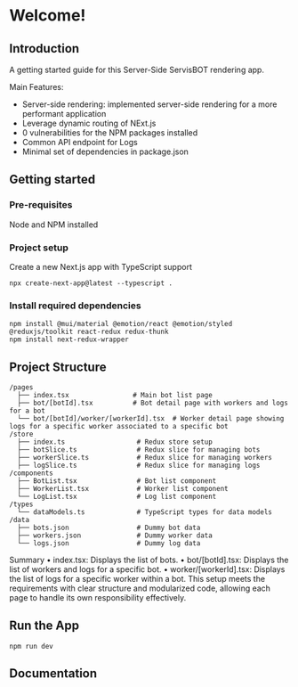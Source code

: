 # Welcome!

## Introduction

A getting started guide for this Server-Side ServisBOT rendering app.

Main Features:
* Server-side rendering: implemented server-side rendering for a more performant application
* Leverage dynamic routing of NExt.js
* 0 vulnerabilities for the NPM packages installed
* Common API endpoint for Logs
* Minimal set of dependencies in package.json

## Getting started

### Pre-requisites

Node and NPM installed

### Project setup

Create a new Next.js app with TypeScript support
```shell
npx create-next-app@latest --typescript .
```
### Install required dependencies

```shell
npm install @mui/material @emotion/react @emotion/styled @reduxjs/toolkit react-redux redux-thunk
npm install next-redux-wrapper
```

## Project Structure

```shell
/pages
  ├── index.tsx                # Main bot list page
  ├── bot/[botId].tsx          # Bot detail page with workers and logs for a bot
  └── bot/[botId]/worker/[workerId].tsx  # Worker detail page showing logs for a specific worker associated to a specific bot
/store
  ├── index.ts                  # Redux store setup
  ├── botSlice.ts               # Redux slice for managing bots
  ├── workerSlice.ts            # Redux slice for managing workers
  ├── logSlice.ts               # Redux slice for managing logs
/components
  ├── BotList.tsx               # Bot list component
  ├── WorkerList.tsx            # Worker list component
  └── LogList.tsx               # Log list component
/types
  └── dataModels.ts             # TypeScript types for data models
/data
  ├── bots.json                 # Dummy bot data
  ├── workers.json              # Dummy worker data
  └── logs.json                 # Dummy log data
```

Summary
•	index.tsx: Displays the list of bots.
•	bot/[botId].tsx: Displays the list of workers and logs for a specific bot.
•	worker/[workerId].tsx: Displays the list of logs for a specific worker within a bot.
This setup meets the requirements with clear structure and modularized code, allowing each page to handle its own responsibility effectively.

## Run the App
```shell
npm run dev
```


## Documentation